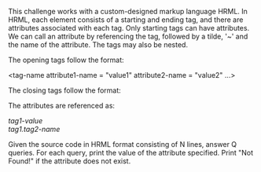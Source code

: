 This challenge works with a custom-designed markup language HRML. In HRML, each element consists of a starting and ending tag, and there are attributes associated with each tag. Only starting tags can have attributes. We can call an attribute by referencing the tag, followed by a tilde, '~' and the name of the attribute. The tags may also be nested.

The opening tags follow the format:

<tag-name attribute1-name = "value1" attribute2-name = "value2" ...>

The closing tags follow the format:

</tag-name>

The attributes are referenced as:

*tag1-value  
tag1.tag2-name*

Given the source code in HRML format consisting of N lines, answer Q queries. For each query, print the value of the attribute specified. Print "Not Found!" if the attribute does not exist.
